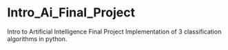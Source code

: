 # Intro_Ai_Final_Project
Intro to Artificial Intelligence Final Project
Implementation of 3 classification algorithms in python. 
